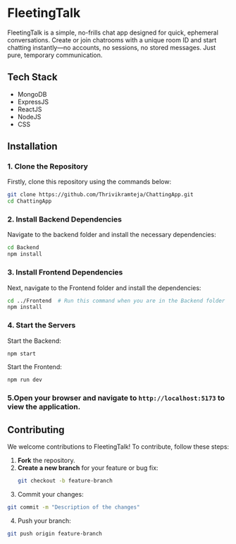 # FleetingTalk

FleetingTalk is a simple, no-frills chat app designed for quick, ephemeral conversations. Create or join chatrooms with a unique room ID and start chatting instantly—no accounts, no sessions, no stored messages. Just pure, temporary communication.

## Tech Stack
- MongoDB
- ExpressJS
- ReactJS
- NodeJS
- CSS

## Installation

### 1. Clone the Repository
Firstly, clone this repository using the commands below:
```bash
git clone https://github.com/Thrivikramteja/ChattingApp.git
cd ChattingApp
```
### 2. Install Backend Dependencies
Navigate to the backend folder and install the necessary dependencies:

```bash
cd Backend
npm install
```

### 3. Install Frontend Dependencies
Next, navigate to the Frontend folder and install the dependencies:

```bash
cd ../Frontend  # Run this command when you are in the Backend folder
npm install
```

### 4. Start the Servers
Start the Backend:

```bash
npm start
```

Start the Frontend:

```bash
npm run dev
```

### 5.Open your browser and navigate to `http://localhost:5173` to view the application.

## Contributing

We welcome contributions to FleetingTalk! To contribute, follow these steps:

1. **Fork** the repository.
2. **Create a new branch** for your feature or bug fix:
   ```bash
   git checkout -b feature-branch
   ```
3. Commit your changes:
```bash
git commit -m "Description of the changes"
```

4. Push your branch:
```bash
git push origin feature-branch
```






